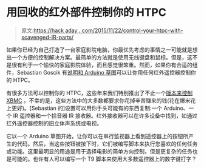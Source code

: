 # 用回收的红外部件控制你的 HTPC

> 原文:[https://hack aday . com/2015/11/22/control-your-htpc-with-scavenged-IR-parts/](https://hackaday.com/2015/11/22/control-your-htpc-with-scavenged-ir-parts/)

如果你已经为自己打造了一台家庭影院电脑，你最优先考虑的事情之一可能就是想出一个方便的控制解决方案。最简单的方法就是使用无线键盘和鼠标。但是，这不是很有利于一个愉快的家庭影院体验，而且感觉很笨重。然而，如果你有合适的组件，Sebastian Goscik 有[说明和 Arduino 草图](https://github.com/ep1cman/Plex-IR)可以让你用任何红外遥控器控制你的 HTPC。

有很多方法可以控制你的 HTPC，这些年来我们特别推出了不止一个[版本来控制 XBMC](http://hackaday.com/2011/06/27/xbmc-controller-is-an-all-in-one-usb-solution-for-htpcs/) 。不幸的是，这些方法中的大多数都要求你花掉辛苦赚来的钱(花在爆米花上更好)。[Sebastian 的]设置可以用你手头可能有的东西复制:一个 Arduino、一个 IR 遥控器和一个拾音器 IR 接收器。红外接收器可以在许多设备中找到，如通过红外遥控器控制的旧立体声系统或电视。

它以一个 Arduino 草图开始，让你可以在串行监视器上看到遥控器上的按钮所产生的代码。然后，当这些按钮被按下时，它们被编写脚本来执行您喜欢的任何任务或功能。这里最明显的用途是用于选择电影的简单方向控制，但是更复杂的任务也是可能的。也许有人可以编写一个 T9 脚本来使用大多数遥控器上的数字键打字？